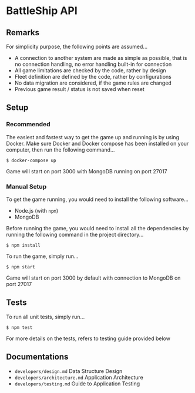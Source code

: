 # BattleShip API

## Remarks
For simplicity purpose, the following points are assumed...

- A connection to another system are made as simple as possible, that is no connection handling, no error handling built-in for connection
- All game limitations are checked by the code, rather by design
- Fleet definition are defined by the code, rather by configurations
- No data migration are considered, if the game rules are changed
- Previous game result / status is not saved when reset

## Setup

### Recommended
The easiest and fastest way to get the game up and running is by using Docker.
Make sure Docker and Docker compose has been installed on your computer, then
run the following command...

```
$ docker-compose up
```

Game will start on port 3000 with MongoDB running on port 27017

### Manual Setup
To get the game running, you would need to install the following software...

- Node.js (with `npm`)
- MongoDB

Before running the game, you would need to install all the dependencies by
running the following command in the project directory...

```
$ npm install
```

To run the game, simply run...

```
$ npm start
```

Game will start on port 3000 by default with connection to MongoDB on port 27017

## Tests
To run all unit tests, simply run...

```
$ npm test
```

For more details on the tests, refers to testing guide provided below

## Documentations

- `developers/design.md` Data Structure Design
- `developers/architecture.md` Application Architecture
- `developers/testing.md` Guide to Application Testing
